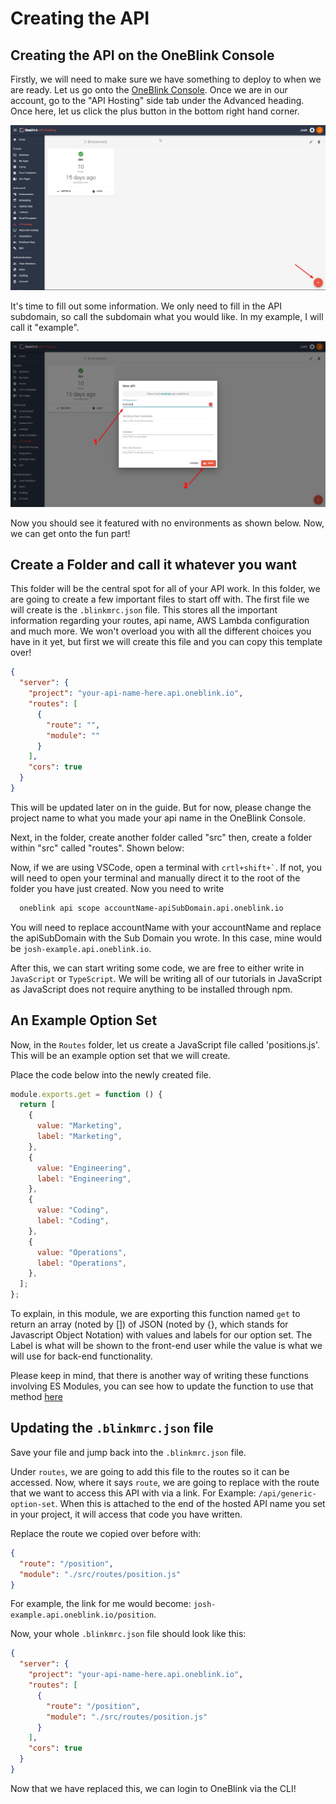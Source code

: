 # Creating the API

## Creating the API on the OneBlink Console

Firstly, we will need to make sure we have something to deploy to when we are ready. Let us go onto the [OneBlink Console](console.oneblink.io). Once we are in our account, go to the "API Hosting" side tab under the Advanced heading. Once here, let us click the plus button in the bottom right hand corner.

![An image showing the API Hosting Page highlighting the button that needs to be clicked"](../pics/APIHostingPointingArrow.png)

It's time to fill out some information. We only need to fill in the API subdomain, so call the subdomain what you would like. In my example, I will call it "example".

![An image showing the API Hosting Page with the create an API modal](../pics/APIHostingSavingExample.png)

Now you should see it featured with no environments as shown below. Now, we can get onto the fun part!

## Create a Folder and call it whatever you want

This folder will be the central spot for all of your API work. In this folder, we are going to create a few important files to start off with. The first file we will create is the `.blinkmrc.json` file. This stores all the important information regarding your routes, api name, AWS Lambda configuration and much more. We won't overload you with all the different choices you have in it yet, but first we will create this file and you can copy this template over!

```json
{
  "server": {
    "project": "your-api-name-here.api.oneblink.io",
    "routes": [
      {
        "route": "",
        "module": ""
      }
    ],
    "cors": true
  }
}
```

This will be updated later on in the guide. But for now, please change the project name to what you made your api name in the OneBlink Console.

Next, in the folder, create another folder called "src" then, create a folder within "src" called "routes". Shown below:

Now, if we are using VSCode, open a terminal with <code>crtl+shift+`</code>. If not, you will need to open your terminal and manually direct it to the root of the folder you have just created. Now you need to write

```bash
  oneblink api scope accountName-apiSubDomain.api.oneblink.io
```

You will need to replace accountName with your accountName and replace the apiSubDomain with the Sub Domain you wrote. In this case, mine would be `josh-example.api.oneblink.io`.

After this, we can start writing some code, we are free to either write in `JavaScript` or `TypeScript`. We will be writing all of our tutorials in JavaScript as JavaScript does not require anything to be installed through npm.

## An Example Option Set

Now, in the `Routes` folder, let us create a JavaScript file called 'positions.js'. This will be an example option set that we will create.

Place the code below into the newly created file.

```js
module.exports.get = function () {
  return [
    {
      value: "Marketing",
      label: "Marketing",
    },
    {
      value: "Engineering",
      label: "Engineering",
    },
    {
      value: "Coding",
      label: "Coding",
    },
    {
      value: "Operations",
      label: "Operations",
    },
  ];
};
```

To explain, in this module, we are exporting this function named `get` to return an array (noted by []) of JSON (noted by {}, which stands for Javascript Object Notation) with values and labels for our option set. The Label is what will be shown to the front-end user while the value is what we will use for back-end functionality.

Please keep in mind, that there is another way of writing these functions involving ES Modules, you can see how to update the function to use that method [here](./upgrading-to-es-modules.md)

## Updating the `.blinkmrc.json` file

Save your file and jump back into the `.blinkmrc.json` file.

Under `routes`, we are going to add this file to the routes so it can be accessed. Now, where it says `route`, we are going to replace with the route that we want to access this API with via a link. For Example: `/api/generic-option-set`. When this is attached to the end of the hosted API name you set in your project, it will access that code you have written.

Replace the route we copied over before with:

```json
{
  "route": "/position",
  "module": "./src/routes/position.js"
}
```

For example, the link for me would become: `josh-example.api.oneblink.io/position`.

Now, your whole `.blinkmrc.json` file should look like this:

```json
{
  "server": {
    "project": "your-api-name-here.api.oneblink.io",
    "routes": [
      {
        "route": "/position",
        "module": "./src/routes/position.js"
      }
    ],
    "cors": true
  }
}
```

Now that we have replaced this, we can login to OneBlink via the CLI!
